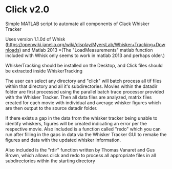 # Click v2.0
Simple MATLAB script to automate all components of Clack Whisker Tracker

Uses version 1.1.0d of Whisk (https://openwiki.janelia.org/wiki/display/MyersLab/Whisker+Tracking+Downloads) and Matlab 2013 
*(The "LoadMeasurements" matlab function included with Whisk only seems to work in matlab 2013 and perhaps older.)

WhiskerTracking should be installed on the Desktop, and Click files should be extracted inside WhiskerTracking

The user can select any directory and "click" will batch process all tif files within that directory and all it's subdirectories. Movies within the datadir folder are first processed using the parallel batch trace processor provided with the Whisker Tracker.
Then all data files are analyzed, matrix files created for each movie with individual and average whisker figures which are then output to the source datadir folder. 

If there exists a gap in the data from the whisker tracker being unable to identify whiskers, figures will be created indicating an error per the respective movie. Also included is a function called "redo" which you can run after filling in the gaps in data via the Whisker Tracker GUI to remake the figures and data with the updated whisker information.

Also included is the "rdir" function written by Thomas Vanaret and Gus Brown, which allows click and redo to process all appropriate files in all subdirectories within the starting directory

